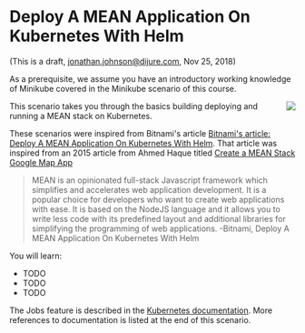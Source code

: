 # Deploy A MEAN Application On Kubernetes With Helm #

(This is a draft, jonathan.johnson@dijure.com, Nov 25, 2018)

As a prerequisite, we assume you have an introductory working knowledge of Minikube covered in the Minikube scenario of this course.

<img align="right" src="/javajon/courses/kubernetes-fundamentals/jobs/assets/kubernetes-up-and-running-book.png">

This scenario takes you through the basics building deploying and running a MEAN stack on Kubernetes.

These scenarios were inspired from Bitnami's article [Bitnami's article: Deploy A MEAN Application On Kubernetes With Helm](https://docs.bitnami.com/kubernetes/how-to/deploy-mean-application-kubernetes-helm/). That article was inspired from an 2015 article from Ahmed Haque titled [Create a MEAN Stack Google Map App](https://scotch.io/tutorials/making-mean-apps-with-google-maps-part-i)

> MEAN is an opinionated full-stack Javascript framework which simplifies and accelerates web application development. It is a popular choice for developers who want to create web applications with ease. It is based on the NodeJS language and it allows you to write less code with its predefined layout and additional libraries for simplifying the programming of web applications. -Bitnami, Deploy A MEAN Application On Kubernetes With Helm

You will learn:

- TODO
- TODO
- TODO

The Jobs feature is described in the [Kubernetes documentation](https://kubernetes.io/docs/concepts/workloads/controllers/jobs-run-to-completion/). More references to documentation is listed at the end of this scenario.